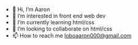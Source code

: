 - 👋 Hi, I’m Aaron
- 👀 I’m interested in front end web dev
- 🌱 I’m currently learning html/css
- 💞️ I’m looking to collaborate on html/css
- 📫 How to reach me loboaaron000@gmail.com

<!---
Zebes99/Zebes99 is a ✨ special ✨ repository because its `README.md` (this file) appears on your GitHub profile.
You can click the Preview link to take a look at your changes.
--->
